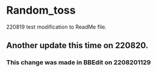 # Random_toss
 
220819 test modification to ReadMe file.
## Another update this time on 220820.

### This change was made in BBEdit on 2208201129
